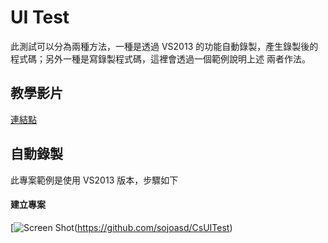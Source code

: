 # UI Test

此測試可以分為兩種方法，一種是透過 VS2013 的功能自動錄製，產生錄製後的程式碼；另外一種是寫錄製程式碼，這裡會透過一個範例說明上述
兩者作法。

## 教學影片

[連結點](https://www.youtube.com/watch?v=WRRpXT8yxMI)

## 自動錄製

此專案範例是使用 VS2013 版本，步驟如下
####  建立專案
[![Screen Shot](Image/建立專案.JPG)(https://github.com/sojoasd/CsUITest)
